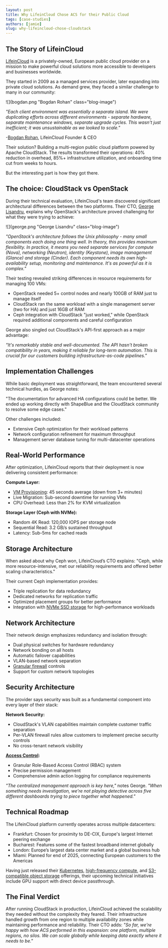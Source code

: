 ```yaml
---
layout: post
title: Why LifeinCloud Chose ACS for their Public Cloud
tags: [case-studies]
authors: [jamie]
slug: why-lifeincloud-chose-cloudstack
---
```


## The Story of LifeinCloud

[LifeinCloud](https://lifeincloud.com/) is a privately-owned, European public
cloud provider on a mission to make powerful cloud solutions more accessible to
developers and businesses worldwide.

They started in 2009 as a managed services provider, later expanding into
private cloud solutions. As demand grew, they faced a similar challenge to many
in our community:

<!-- truncate -->

<div className="row">
<div className="col col--4">

![](bogdan.png "Bogdan Rohan" class="blog-image")

</div>
<div className="col col--8">

*"Each client environment was essentially a separate island. We were duplicating
efforts across different environments - separate hardware, separate maintenance
windows, separate upgrade cycles. This wasn't just inefficient; it was
unsustainable as we looked to scale."*

-[Bogdan Rohan](https://www.linkedin.com/in/bogdanrohan/), LifeinCloud Founder & CEO

</div>

</div>

Their solution? Building a multi-region public cloud platform powered by Apache
CloudStack. The results transformed their operations: 40% reduction in overhead,
85%+ infrastructure utilization, and onboarding time cut from weeks to hours.

But the interesting part is how they got there.

## The choice: CloudStack vs OpenStack

During their technical evaluation, LifeinCloud's team discovered significant
architectural differences between the two platforms. Their CTO, [George
Lisandru](https://www.linkedin.com/in/george-lisandru-6840a9294/?originalSubdomain=ro),
explains why OpenStack's architecture proved challenging for what they were
trying to achieve:

<div className="row">
<div className="col col--4">

![](george.png "George Lisandru" class="blog-image")

</div>
<div className="col col--8">

*"OpenStack's architecture follows the Unix philosophy - many small components
each doing one thing well. In theory, this provides maximum flexibility. In
practice, it means you need separate services for compute (Nova), networking
(Neutron), identity (Keystone), image management (Glance) and storage (Cinder).
Each component needs its own high-availability setup, monitoring and
maintenance. It's as powerful as it is complex."*

</div>
</div>

Their testing revealed striking differences in resource requirements for managing 100 VMs:
- OpenStack needed 5+ control nodes and nearly 100GB of RAM just to manage itself
- CloudStack ran the same workload with a single management server (two for HA) and just 16GB of RAM
- Ceph integration with CloudStack "just worked," while OpenStack required additional components and careful configuration

George also singled out CloudStack's API-first approach as a major advantage:

*"It's remarkably stable and well-documented. The API hasn't broken compatibility
in years, making it reliable for long-term automation. This is crucial for our
customers building infrastructure-as-code pipelines."*

## Implementation Challenges

While basic deployment was straightforward, the team encountered several
technical hurdles, as George notes:

"The documentation for advanced HA configurations could be better. We ended up
working directly with ShapeBlue and the CloudStack community to resolve some
edge cases."

Other challenges included:
- Extensive Ceph optimization for their workload patterns
- Network configuration refinement for maximum throughput
- Management server database tuning for multi-datacenter operations

## Real-World Performance

After optimization, LifeinCloud reports that their deployment is now delivering
consistent performance:

**Compute Layer:**

- [VM Provisioning](https://lifeincloud.com/products/cloud-servers/): 45 seconds average (down from 3+ minutes)
- Live Migration: Sub-second downtime for running VMs
- CPU Overhead: Less than 2% for KVM virtualization

**Storage Layer (Ceph with NVMe):**

- Random 4K Read: 120,000 IOPS per storage node
- Sequential Read: 3.2 GB/s sustained throughput
- Latency: Sub-5ms for cached reads

## Storage Architecture

When asked about why Ceph won, LifeinCloud’s CTO explains: "Ceph, while more
resource-intensive, met our reliability requirements and offered better scaling
characteristics."

Their current Ceph implementation provides:

- Triple replication for data redundancy
- Dedicated networks for replication traffic
- Optimized placement groups for better performance
- Integration with [NVMe SSD storage](https://lifeincloud.com/products/block-storage/) for high-performance workloads

## Network Architecture

Their network design emphasizes redundancy and isolation through:

- Dual physical switches for hardware redundancy
- Network bonding on all hosts
- Automatic failover capabilities
- VLAN-based network separation
- [Granular firewall](https://lifeincloud.com/products/cloud-firewall/) controls
- Support for custom network topologies

## Security Architecture

The provider says security was built as a fundamental component into every layer of their stack:

**Network Security:**

- CloudStack's VLAN capabilities maintain complete customer traffic separation
- Per-VLAN firewall rules allow customers to implement precise security controls
- No cross-tenant network visibility

**[Access Control](https://lifeincloud.com/features/identity-access-management/):**

- Granular Role-Based Access Control (RBAC) system
- Precise permission management
- Comprehensive admin action logging for compliance requirements

*"The centralized management approach is key here,"* notes George. *"When
something needs investigation, we're not playing detective across five different
dashboards trying to piece together what happened."*

## Technical Roadmap

The LifeinCloud platform currently operates across multiple datacenters:

- Frankfurt: Chosen for proximity to DE-CIX, Europe's largest Internet peering exchange
- Bucharest: Features some of the fastest broadband internet globally
- London: Europe’s largest data center market and a global business hub
- Miami: Planned for end of 2025, connecting European customers to the Americas

Having just released their
[Kubernetes](https://lifeincloud.com/products/kubernetes/), [high-frequency
compute](https://lifeincloud.com/products/high-frequency-compute/), and [S3-compatible
object storage](https://lifeincloud.com/products/object-storage/) offerings,
their upcoming technical initiatives include GPU support with direct device
passthrough.

## The Final Verdict

After running CloudStack in production, LifeinCloud achieved the scalability
they needed without the complexity they feared. Their infrastructure handled
growth from one region to multiple availability zones while maintaining
performance and reliability. Their CTO adds:
*"So far, we're happy with how ACS performed in this expansion: one platform,
multiple regions, no silos. We can scale globally while keeping data exactly
where it needs to be."*

